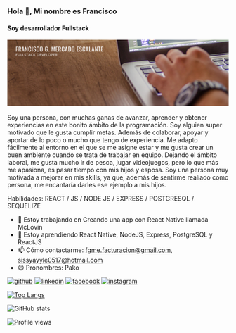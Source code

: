 ### Hola 👋, Mi nombre es Francisco
#### Soy desarrollador Fullstack
![Soy desarrollador Fullstack](https://github.com/pakomercado0517/PakoMercado/blob/main/Azul%20Vector%20Ilustraciones%20General%20LinkedIn%20Banner.png?raw=)

Soy una persona, con muchas ganas de avanzar, aprender y obtener experiencias en este bonito ámbito de la programación. Soy alguien super motivado que le gusta cumplir metas. Además de colaborar, apoyar y aportar de lo poco o mucho que tengo de experiencia. Me adapto fácilmente al entorno en el que se me asigne estar y me gusta crear un buen ambiente cuando se trata de trabajar en equipo. Dejando el ámbito laboral, me gusta mucho ir de pesca, jugar videojuegos, pero lo que más me apasiona, es pasar tiempo con mis hijos y esposa. Soy una persona muy motivada a mejorar en mis skills, ya que, además de sentirme realiado como persona, me encantaría darles ese ejemplo a mis hijos.

Habilidades:  REACT / JS / NODE JS / EXPRESS / POSTGRESQL / SEQUELIZE

- 🔭 Estoy trabajando en Creando una app con React Native llamada McLovin 
- 🌱 Estoy aprendiendo React Native, NodeJS, Express, PostgreSQL y ReactJS 
- 📫 Cómo contactarme: fgme.facturacion@gmail.com, sissyayyle0517@hotmail.com 
- 😄 Pronombres: Pako 


[<img src='https://cdn.jsdelivr.net/npm/simple-icons@3.0.1/icons/github.svg' alt='github' height='40'>](https://github.com/pakomercado0517)  [<img src='https://cdn.jsdelivr.net/npm/simple-icons@3.0.1/icons/linkedin.svg' alt='linkedin' height='40'>](https://www.linkedin.com/in/francisco-mercado-escalante/)  [<img src='https://cdn.jsdelivr.net/npm/simple-icons@3.0.1/icons/facebook.svg' alt='facebook' height='40'>](https://www.facebook.com/PakoMercado85)  [<img src='https://cdn.jsdelivr.net/npm/simple-icons@3.0.1/icons/instagram.svg' alt='instagram' height='40'>](https://www.instagram.com/pakomercado0517/)  

[![Top Langs](https://github-readme-stats.vercel.app/api/top-langs/?username=pakomercado0517)](https://github.com/anuraghazra/github-readme-stats)

![GitHub stats](https://github-readme-stats.vercel.app/api?username=pakomercado0517&show_icons=true)  

![Profile views](https://gpvc.arturio.dev/pakomercado0517)  
